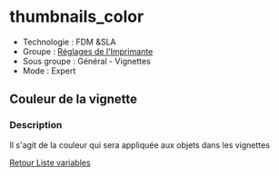 # thumbnails_color

* Technologie : FDM &SLA
* Groupe : [Réglages de l'Imprimante](../printer_settings/printer_settings.md)
* Sous groupe : Général - Vignettes 
* Mode : Expert

## Couleur de la vignette
### Description

Il s'agit de la couleur qui sera appliquée aux objets dans les vignettes

[Retour Liste variables](variable_list.md)